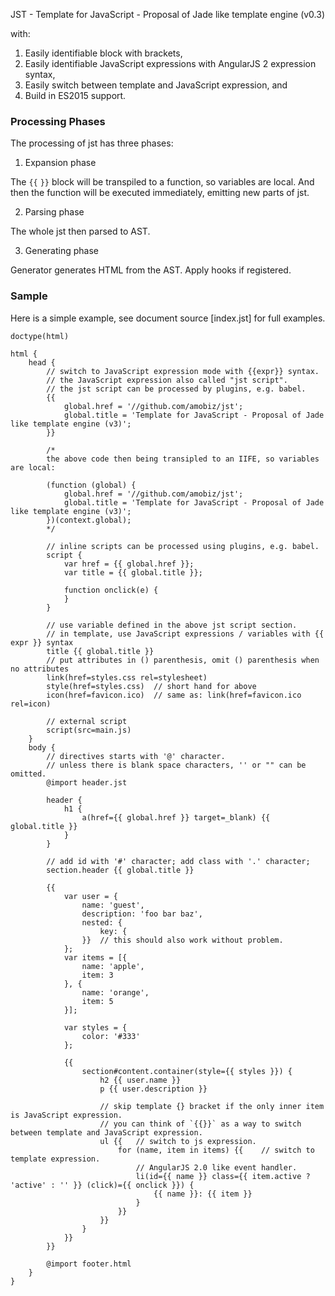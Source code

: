 JST - Template for JavaScript - Proposal of Jade like template engine (v0.3)

with:

1. Easily identifiable block with brackets,
2. Easily identifiable JavaScript expressions with AngularJS 2 expression syntax,
3. Easily switch between template and JavaScript expression, and
4. Build in ES2015 support.

### Processing Phases

The processing of jst has three phases:

1. Expansion phase

The `{{` `}}` block will be transpiled to a function, so variables are local.
And then the function will be executed immediately, emitting new parts of jst.

2. Parsing phase

The whole jst then parsed to AST.

3. Generating phase

Generator generates HTML from the AST.
Apply hooks if registered.

### Sample

Here is a simple example, see document source [index.jst] for full examples.

```
doctype(html)

html {
	head {
		// switch to JavaScript expression mode with {{expr}} syntax.
		// the JavaScript expression also called "jst script".
		// the jst script can be processed by plugins, e.g. babel.
		{{
			global.href = '//github.com/amobiz/jst';
			global.title = 'Template for JavaScript - Proposal of Jade like template engine (v3)';
		}}

		/*
		the above code then being transipled to an IIFE, so variables are local:

		(function (global) {
			global.href = '//github.com/amobiz/jst';
			global.title = 'Template for JavaScript - Proposal of Jade like template engine (v3)';
		})(context.global);
		*/

		// inline scripts can be processed using plugins, e.g. babel.
		script {
			var href = {{ global.href }};
			var title = {{ global.title }};

			function onclick(e) {
			}
		}

		// use variable defined in the above jst script section.
		// in template, use JavaScript expressions / variables with {{ expr }} syntax
		title {{ global.title }}
		// put attributes in () parenthesis, omit () parenthesis when no attributes
		link(href=styles.css rel=stylesheet)
		style(href=styles.css)	// short hand for above
		icon(href=favicon.ico)	// same as: link(href=favicon.ico rel=icon)

		// external script
		script(src=main.js)
	}
	body {
		// directives starts with '@' character.
		// unless there is blank space characters, '' or "" can be omitted.
		@import header.jst

		header {
			h1 {
				a(href={{ global.href }} target=_blank) {{ global.title }}
			}
		}

		// add id with '#' character; add class with '.' character;
		section.header {{ global.title }}

		{{
			var user = {
				name: 'guest',
				description: 'foo bar baz',
				nested: {
					key: {
				}}	// this should also work without problem.
			};
			var items = [{
				name: 'apple',
				item: 3
			}, {
				name: 'orange',
				item: 5
			}];

			var styles = {
				color: '#333'
			};

			{{
				section#content.container(style={{ styles }}) {
					h2 {{ user.name }}
					p {{ user.description }}

					// skip template {} bracket if the only inner item is JavaScript expression.
					// you can think of `{{}}` as a way to switch between template and JavaScript expression.
					ul {{	// switch to js expression.
						for (name, item in items) {{	// switch to template expression.
							// AngularJS 2.0 like event handler.
							li(id={{ name }} class={{ item.active ? 'active' : '' }} (click)={{ onclick }}) {
								{{ name }}: {{ item }}
							}
						}}
					}}
				}
			}}
		}}

		@import footer.html
	}
}
```
